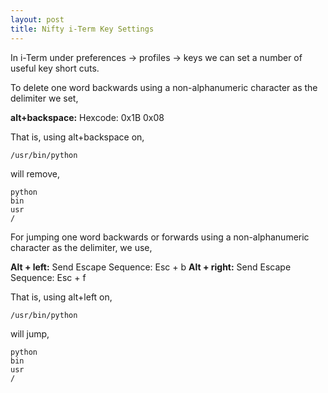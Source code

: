 ```yaml
---
layout: post
title: Nifty i-Term Key Settings
---
```

In i-Term under preferences -> profiles -> keys we can set a number of useful key short cuts. 

To delete one word backwards using a non-alphanumeric character as the delimiter we set,

**alt+backspace:** Hexcode: 0x1B 0x08

That is, using alt+backspace on,

    /usr/bin/python

will remove,
    
    python
    bin
    usr
    /

For jumping one word backwards or forwards using a non-alphanumeric character as the delimiter, we use, 

**Alt + left:** Send Escape Sequence: Esc + b
**Alt + right:** Send Escape Sequence: Esc + f

That is, using alt+left on,

    /usr/bin/python

will jump,
    
    python
    bin
    usr
    /